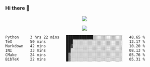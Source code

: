 ### Hi there 👋

<!--
**SuuTTT/SuuTTT** is a ✨ _special_ ✨ repository because its `README.md` (this file) appears on your GitHub profile.

Here are some ideas to get you started:

- 🔭 I’m currently working on ...
- 🌱 I’m currently learning ...
- 👯 I’m looking to collaborate on ...
- 🤔 I’m looking for help with ...
- 💬 Ask me about ...
- 📫 How to reach me: ...
- 😄 Pronouns: ...
- ⚡ Fun fact: ...
-->

<div align='center'>
    <p align='center'>
        <img src='https://github-readme-stats.vercel.app/api?line_height=27&username=SuuTTT&show_icons=true&theme=solarized-light'/>
    </p>
</div>    
<div align='center'>  
    <p align='center'>
        <img src='https://github-readme-stats.vercel.app/api/wakatime?username=SuuTTT&theme=solarized-light'/>
    </p>
    
</div>  

<!--START_SECTION:waka-->

```text
Python     3 hrs 22 mins   ████████████░░░░░░░░░░░░░   48.65 %
TeX        50 mins         ███░░░░░░░░░░░░░░░░░░░░░░   12.17 %
Markdown   42 mins         ██▓░░░░░░░░░░░░░░░░░░░░░░   10.20 %
INI        33 mins         ██░░░░░░░░░░░░░░░░░░░░░░░   08.13 %
CMake      24 mins         █▒░░░░░░░░░░░░░░░░░░░░░░░   05.76 %
BibTeX     22 mins         █▒░░░░░░░░░░░░░░░░░░░░░░░   05.31 %
```

<!--END_SECTION:waka-->
